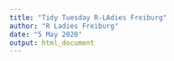 ```yaml
---
title: "Tidy Tuesday R-LAdies Freiburg"
author: "R Ladies Freiburg"
date: "5 May 2020"
output: html_document
---
```

